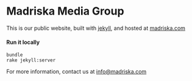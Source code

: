 # Madriska Media Group

This is our public website, built with [jekyll](https://github.com/mojombo/jekyll), and hosted at [madriska.com](http://www.madriska.com)

#### Run it locally

```
bundle
rake jekyll:server
```

For more information, contact us at <info@madriska.com>
